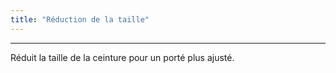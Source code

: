 ```yaml
---
title: "Réduction de la taille"
---
```


***

Réduit la taille de la ceinture pour un porté plus ajusté.




